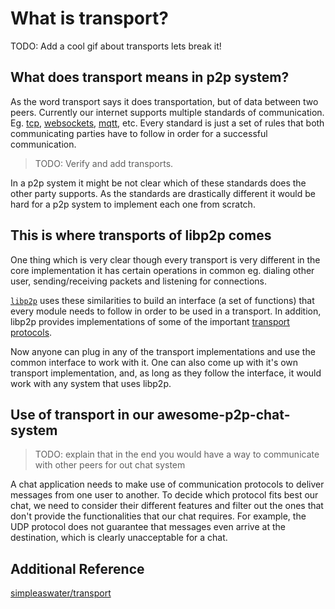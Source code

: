 What is transport?
==================
TODO: Add a cool gif about transports
lets break it!

## What does transport means in p2p system?
As the word transport says it does transportation, but of data between two peers. Currently our internet supports multiple standards of communication. Eg. [tcp](https://www.avast.com/c-what-is-tcp-ip), [websockets](https://blog.teamtreehouse.com/an-introduction-to-websockets), [mqtt](https://github.com/mqtt/mqtt.github.io/wiki), etc. Every standard is just a set of rules that both communicating parties have to follow in order for a successful communication.
>TODO: Verify and add transports.

In a p2p system it might be not clear which of these standards does the other party supports. As the standards are drastically different it would be hard for a p2p system to implement each one from scratch. 

## This is where transports of libp2p comes
One thing which is very clear though every transport is very different in the core implementation it has certain operations in common eg. dialing other user, sending/receiving packets and listening for connections.

[`libp2p`](https://docs.libp2p.io/) uses these similarities to build an interface (a set of functions) that every module needs to follow in order to be used in a transport. In addition, libp2p provides implementations of some of the important [transport protocols](https://libp2p.io/implementations/).

Now anyone can plug in any of the transport implementations and use the common interface to work with it. One can also come up with it's own transport implementation, and, as long as they follow the interface, it would work with any system that uses libp2p.

## Use of transport in our awesome-p2p-chat-system
>TODO: explain that in the end you would have a way to communicate with other peers for out chat system

A chat application needs to make use of communication protocols to deliver messages from one user to another. To decide which protocol fits best our chat, we need to consider their different features and filter out the ones that don't provide the functionalities that our chat requires. For example, the UDP protocol does not guarantee that messages even arrive at the destination, which is clearly unacceptable for a chat.

## Additional Reference
[simpleaswater/transport](https://simpleaswater.com/transport/)